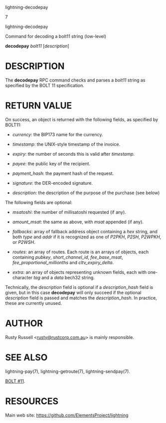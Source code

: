 lightning-decodepay

7

lightning-decodepay

Command for decoding a bolt11 string (low-level)

**decodepay** *bolt11* \[*description*\]

DESCRIPTION
===========

The **decodepay** RPC command checks and parses a *bolt11* string as
specified by the BOLT 11 specification.

RETURN VALUE
============

On success, an object is returned with the following fields, as
specified by BOLT11:

-   *currency*: the BIP173 name for the currency.

-   *timestamp*: the UNIX-style timestamp of the invoice.

-   *expiry*: the number of seconds this is valid after *timestamp*.

-   *payee*: the public key of the recipient.

-   *payment\_hash*: the payment hash of the request.

-   *signature*: the DER-encoded signature.

-   *description*: the description of the purpose of the purchase (see
    below)

The following fields are optional:

-   *msatoshi*: the number of millisatoshi requested (if any).

-   *amount\_msat*: the same as above, with *msat* appended (if any).

-   *fallbacks*: array of fallback address object containing a *hex*
    string, and both *type* and *addr* if it is recognized as one of
    *P2PKH*, *P2SH*, *P2WPKH*, or *P2WSH*.

-   *routes*: an array of routes. Each route is an arrays of objects,
    each containing *pubkey*, *short\_channel\_id*, *fee\_base\_msat*,
    *fee\_proportional\_millionths* and *cltv\_expiry\_delta*.

-   *extra*: an array of objects representing unknown fields, each with
    one-character *tag* and a *data* bech32 string.

Technically, the *description* field is optional if a
*description\_hash* field is given, but in this case **decodepay** will
only succeed if the optional *description* field is passed and matches
the *description\_hash*. In practice, these are currently unused.

AUTHOR
======

Rusty Russell &lt;<rusty@rustcorp.com.au>&gt; is mainly responsible.

SEE ALSO
========

lightning-pay(7), lightning-getroute(7), lightning-sendpay(7).

[BOLT
\#11](https://github.com/lightningnetwork/lightning-rfc/blob/master/11-payment-encoding.md).

RESOURCES
=========

Main web site: <https://github.com/ElementsProject/lightning>
